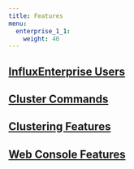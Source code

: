 ```yaml
---
title: Features
menu:
  enterprise_1_1:
    weight: 40
---
```


## [InfluxEnterprise Users](/enterprise/v1.1/features/users/)
## [Cluster Commands](/enterprise/v1.1/features/cluster-commands/)
## [Clustering Features](/enterprise/v1.1/features/clustering-features/)
## [Web Console Features](/enterprise/v1.1/features/web-console-features/)
